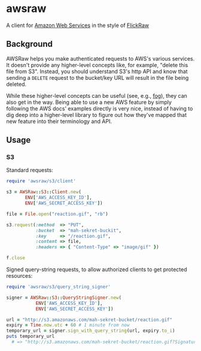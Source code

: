 # awsraw

A client for [Amazon Web Services](http://www.amazonaws.com/) in the style of
[FlickRaw](http://hanklords.github.com/flickraw/)

## Background

AWSRaw helps you make authenticated requests to AWS's various services. It
doesn't provide any higher-level concepts like, for example, "delete this
file from S3". Instead, you should understand S3's http API and know that
sending a `DELETE` request to the bucket/key URL will result in the file
being deleted.

While these higher-level concepts can be useful (see, e.g.,
[fog](https://github.com/fog/fog)), they can also get in the way. Being
able to use a new AWS feature by simply following the AWS docs' examples
directly is very nice, instead of having to dig deep into a higher-level
library to figure out how they've mapped that new feature into their
terminology and API.

## Usage

### S3

Standard requests:

```ruby
require 'awsraw/s3/client'

s3 = AWSRaw::S3::Client.new(
       ENV['AWS_ACCESS_KEY_ID'],
       ENV['AWS_SECRET_ACCESS_KEY'])

file = File.open("reaction.gif", "rb")

s3.request(:method  => "PUT",
           :bucket  => "mah-sekret-buckit",
           :key     => "/reaction.gif",
           :content => file,
           :headers => { "Content-Type" => "image/gif" })

f.close
```

Signed query-string requests, to allow authorized clients to get protected
resources:

```ruby
require 'awsraw/s3/query_string_signer'

signer = AWSRaw::S3::QueryStringSigner.new(
           ENV['AWS_ACCESS_KEY_ID'],
           ENV['AWS_SECRET_ACCESS_KEY'])

url = "http://s3.amazonaws.com/mah-sekret-bucket/reaction.gif"
expiry = Time.now.utc + 60 # 1 minute from now
temporary_url = signer.sign_with_query_string(url, expiry.to_i)
puts temporary_url
  # => "http://s3.amazonaws.com/mah-sekret-bucket/reaction.gif?Signature=..."
```
